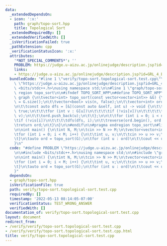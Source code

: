 ```yaml
---
data:
  _extendedDependsOn:
  - icon: ':x:'
    path: graph/topo-sort.hpp
    title: Topological Sort
  _extendedRequiredBy: []
  _extendedVerifiedWith: []
  _isVerificationFailed: true
  _pathExtension: cpp
  _verificationStatusIcon: ':x:'
  attributes:
    '*NOT_SPECIAL_COMMENTS*': ''
    PROBLEM: https://judge.u-aizu.ac.jp/onlinejudge/description.jsp?id=GRL_4_B
    links:
    - https://judge.u-aizu.ac.jp/onlinejudge/description.jsp?id=GRL_4_B
  bundledCode: "#line 1 \"verify/topo-sort.topological-sort.test.cpp\"\n#define PROBLEM\
    \ \"https://judge.u-aizu.ac.jp/onlinejudge/description.jsp?id=GRL_4_B\"\n\n#include\
    \ <bits/stdc++.h>\nusing namespace std;\n\n#line 1 \"graph/topo-sort.hpp\"\n#pragma\
    \ region topo_sort\n\n#ifndef TOPO_SORT_HPP\n#define TOPO_SORT_HPP\n\nnamespace\
    \ graph {\n\tvector<int> topo_sort(const vector<vector<int>> &G) {\n\t\tint n\
    \ = G.size();\n\t\tvector<bool> vis(n, false);\n\t\tvector<int> ord;\n\t\tord.reserve(n);\n\
    \n\t\tconst auto dfs = [&](const auto &self, int u) -> void {\n\t\t\tvis[u] =\
    \ true;\n\t\t\tfor (int v : G[u])\n\t\t\t\tif (!vis[v])\n\t\t\t\t\tself(self,\
    \ v);\n\t\t\tord.push_back(u);\n\t\t};\n\n\t\tfor (int i = 0; i < n; i++)\n\t\t\
    \tif (!vis[i])\n\t\t\t\tdfs(dfs, i);\n\t\treverse(ord.begin(), ord.end());\n\t\
    \treturn ord;\n\t}\n}\n\n#endif\n\n#pragma endregion topo_sort\n#line 7 \"verify/topo-sort.topological-sort.test.cpp\"\
    \n\nint main() {\n\tint N, M;\n\tcin >> N >> M;\n\tvector<vector<int>> G(N);\n\
    \tfor (int i = 0; i < M; i++) {\n\t\tint u, v;\n\t\tcin >> u >> v;\n\t\tG[u].push_back(v);\n\
    \t}\n\tauto ord = topo_sort(G);\n\tfor (int u : ord)\n\t\tcout << u << '\\n';\n\
    }\n"
  code: "#define PROBLEM \"https://judge.u-aizu.ac.jp/onlinejudge/description.jsp?id=GRL_4_B\"\
    \n\n#include <bits/stdc++.h>\nusing namespace std;\n\n#include \"graph/topo-sort.hpp\"\
    \n\nint main() {\n\tint N, M;\n\tcin >> N >> M;\n\tvector<vector<int>> G(N);\n\
    \tfor (int i = 0; i < M; i++) {\n\t\tint u, v;\n\t\tcin >> u >> v;\n\t\tG[u].push_back(v);\n\
    \t}\n\tauto ord = topo_sort(G);\n\tfor (int u : ord)\n\t\tcout << u << '\\n';\n\
    }"
  dependsOn:
  - graph/topo-sort.hpp
  isVerificationFile: true
  path: verify/topo-sort.topological-sort.test.cpp
  requiredBy: []
  timestamp: '2022-05-13 08:14:05-07:00'
  verificationStatus: TEST_WRONG_ANSWER
  verifiedWith: []
documentation_of: verify/topo-sort.topological-sort.test.cpp
layout: document
redirect_from:
- /verify/verify/topo-sort.topological-sort.test.cpp
- /verify/verify/topo-sort.topological-sort.test.cpp.html
title: verify/topo-sort.topological-sort.test.cpp
---
```

